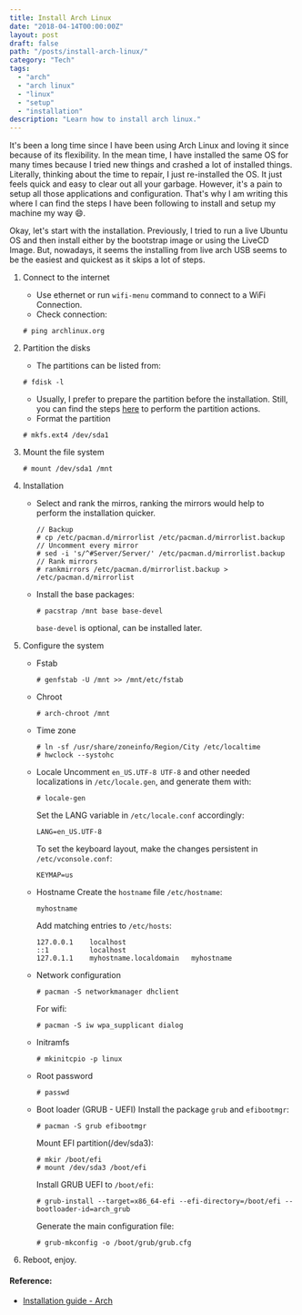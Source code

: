 ```yaml
---
title: Install Arch Linux
date: "2018-04-14T00:00:00Z"
layout: post
draft: false
path: "/posts/install-arch-linux/"
category: "Tech"
tags:
  - "arch"
  - "arch linux"
  - "linux"
  - "setup"
  - "installation"
description: "Learn how to install arch linux."
---
```


It's been a long time since I have been using Arch Linux and loving it since because of its flexibility. In the mean time, I have installed the same OS for many times because I tried new things and crashed a lot of installed things. Literally, thinking about the time to repair, I just re-installed the OS. It just feels quick and easy to clear out all your garbage. However, it's a pain to setup all those applications and configuration. That's why I am writing this where I can find the steps I have been following to install and setup my machine my way :smile:.

Okay, let's start with the installation. Previously, I tried to run a live Ubuntu OS and then install either by the bootstrap image or using the LiveCD Image. But, nowadays, it seems the installing from live arch USB seems to be the easiest and quickest as it skips a lot of steps.

1. Connect to the internet
    * Use ethernet or run `wifi-menu` command to connect to a WiFi Connection.
    * Check connection:
    ```console
    # ping archlinux.org
    ```

2. Partition the disks
    * The partitions can be listed from:
    ```console
    # fdisk -l
    ```
    * Usually, I prefer to prepare the partition before the installation. Still, you can find the steps <a target="_blank" href="https://wiki.archlinux.org/index.php/installation_guide#Partition_the_disks">here</a> to perform the partition actions.
    * Format the partition
    ```console
    # mkfs.ext4 /dev/sda1
    ```

3. Mount the file system
    ```console
    # mount /dev/sda1 /mnt
    ```

4. Installation
    * Select and rank the mirros, ranking the mirrors would help to perform the installation quicker.
      ```console
      // Backup
      # cp /etc/pacman.d/mirrorlist /etc/pacman.d/mirrorlist.backup
      // Uncomment every mirror
      # sed -i 's/^#Server/Server/' /etc/pacman.d/mirrorlist.backup
      // Rank mirrors
      # rankmirrors /etc/pacman.d/mirrorlist.backup > /etc/pacman.d/mirrorlist
      ```
    * Install the base packages:
      ```console
      # pacstrap /mnt base base-devel
      ```
      `base-devel` is optional, can be installed later.

5. Configure the system
    * Fstab
      ```console
      # genfstab -U /mnt >> /mnt/etc/fstab
      ```
    * Chroot
      ```console
      # arch-chroot /mnt
      ```
    * Time zone
      ```console
      # ln -sf /usr/share/zoneinfo/Region/City /etc/localtime
      # hwclock --systohc
      ```
    * Locale
      Uncomment `en_US.UTF-8 UTF-8` and other needed localizations in `/etc/locale.gen`, and generate them with:
      ```console
      # locale-gen
      ```
      Set the LANG variable in `/etc/locale.conf` accordingly:
      ```console
      LANG=en_US.UTF-8
      ```
      To set the keyboard layout, make the changes persistent in `/etc/vconsole.conf`:
      ```console
      KEYMAP=us
      ```
    * Hostname
      Create the `hostname` file `/etc/hostname`:
      ```console
      myhostname
      ```
      Add matching entries to `/etc/hosts`:
      ```console
      127.0.0.1    localhost
      ::1          localhost
      127.0.1.1    myhostname.localdomain	myhostname
      ```
    * Network configuration
      ```console
      # pacman -S networkmanager dhclient
      ```
      For wifi:
      ```console
      # pacman -S iw wpa_supplicant dialog
      ```
    * Initramfs
      ```console
      # mkinitcpio -p linux
      ```
    * Root password
      ```console
      # passwd
      ```
    * Boot loader (GRUB - UEFI)
      Install the package `grub` and `efibootmgr`:
      ```console
      # pacman -S grub efibootmgr
      ```
      Mount EFI partition(/dev/sda3):
      ```console
      # mkir /boot/efi
      # mount /dev/sda3 /boot/efi
      ```
      Install GRUB UEFI to `/boot/efi`:
      ```console
      # grub-install --target=x86_64-efi --efi-directory=/boot/efi --bootloader-id=arch_grub
      ```
      Generate the main configuration file:
      ```console
      # grub-mkconfig -o /boot/grub/grub.cfg
      ```
6. Reboot, enjoy.

#### Reference:

* <a href="https://wiki.archlinux.org/index.php/installation_guide" target="_blank">Installation guide - Arch</a>
